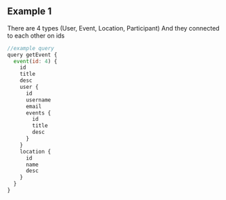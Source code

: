 ## Example 1
There are 4 types (User, Event, Location, Participant)
And they connected to each other on ids

```javascript
//example query
query getEvent {
  event(id: 4) {
    id
    title
    desc
    user {
      id
      username
      email
      events {
        id
        title
        desc
      }
    }
    location {
      id
      name
      desc
    }
  }
}
```